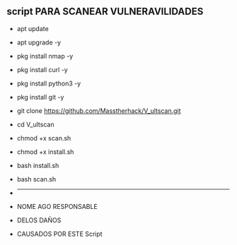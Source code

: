 ## script  PARA SCANEAR VULNERAVILIDADES

- apt update


- apt upgrade -y


- pkg install nmap -y



- pkg install curl -y



- pkg install python3 -y



- pkg install git -y



- git clone https://github.com/Masstherhack/V_ultscan.git



- cd V_ultscan




- chmod +x scan.sh



- chmod +x install.sh



- bash install.sh



- bash scan.sh

- ______________________

- NOME AGO RESPONSABLE 
- DELOS DAÑOS 
- CAUSADOS POR ESTE Script
